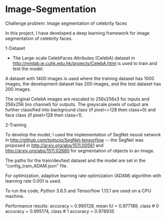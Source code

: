 # Image-Segmentation
Challenge problem: Image segmentation of celebrity faces

In this project, I have developed a deep learning framework for image segmentation of celebrity faces.

1-Dataset

- The Large-scale CelebFaces Attributes (CelebA) dataset in http://mmlab.ie.cuhk.edu.hk/projects/CelebA.html is used to train and test the model.

A dataset with 1400 images is used where the training dataset has 1000 images, the development dataset has 200 images, and the test dataset has 200 images.

The original CelebA images are rescaled to 256x256x3 for inputs and 256x256 (no channel) for outputs. The greyscale pixels of output are further classified into background class (if pixel<=128 then class=0) and face class (if pixel>128 then class=1).

2-Training

To develop the model, I used the implementation of SegNet neural network in http://github.com/toimcio/SegNet-tensorflow -- the SegNet was proposed in http://arxiv.org/abs/1511.00561 and http://arxiv.org/abs/1511.02680 for segmentation of objects in an image.

The paths for the train/dev/test dataset and the model are set in the "config_train_ADAM.json" file.

For optimization, adaptive learning rate optimization (ADAM) algorithm with learning rate 0.001 is used.

To run the code, Python 3.6.5 and Tensorflow 1.13.1 are used on a CPU machine.

Performance results: accuracy = 0.990128, mean IU = 0.977189, class # 0 accuracy = 0.995174, class # 1 accuracy = 0.978935
